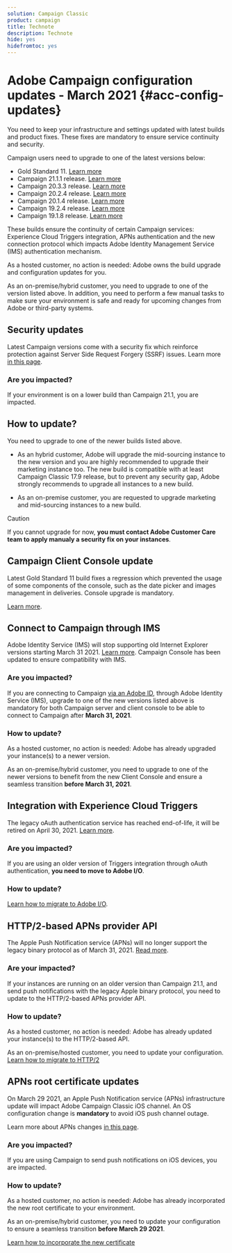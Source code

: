 ```yaml
---
solution: Campaign Classic
product: campaign
title: Technote
description: Technote
hide: yes
hidefromtoc: yes
---
```


# Adobe Campaign configuration updates - March 2021 {#acc-config-updates}

You need to keep your infrastructure and settings updated with latest builds and product fixes. These fixes are mandatory to ensure service continuity and security. 

Campaign users need to upgrade to one of the latest versions below:

* Gold Standard 11. [Learn more](../rn/using/gold-standard.md)
* Campaign 21.1.1 release. [Learn more](../rn/using/latest-release.md)
* Campaign 20.3.3 release. [Learn more](../rn/using/release--20-3.md)
* Campaign 20.2.4 release. [Learn more](../rn/using/release--20-2.md)
* Campaign 20.1.4 release. [Learn more](../rn/using/release--20-1.md)
* Campaign 19.2.4 release. [Learn more](../rn/using/release--19-2.md)
* Campaign 19.1.8 release. [Learn more](../rn/using/release--19-1.md)

These builds ensure the continuity of certain Campaign services: Experience Cloud Triggers integration, APNs authentication and the new connection protocol which impacts Adobe Identity Management Service (IMS) authentication mechanism.  

As a hosted customer, no action is needed: Adobe owns the build upgrade and configuration updates for you. 

As an on-premise/hybrid customer, you need to upgrade to one of the version listed above. In addition, you need to perform a few manual tasks to make sure your environment is safe and ready for upcoming changes from Adobe or third-party systems.

## Security updates

Latest Campaign versions come with a security fix which reinforce protection against Server Side Request Forgery (SSRF) issues. Learn more [in this page](https://helpx.adobe.com/security/products/campaign/apsb21-04.html).

### Are you impacted?

If your environment is on a lower build than Campaign 21.1, you are impacted.

## How to update?

You need to upgrade to one of the newer builds listed above.

* As an hybrid customer, Adobe will upgrade the mid-sourcing instance to the new version and you are highly recommended to upgrade their marketing instance too.
The new build is compatible with at least Campaign Classic 17.9 release, but to prevent any security gap, Adobe strongly recommends to upgrade all instances to a new build.  

* As an on-premise customer, you are requested to upgrade marketing and mid-sourcing instances to a new build. 

>[!CAUTION]
>
>If you cannot upgrade for now, **you must contact Adobe Customer Care team to apply manualy a security fix on your instances**.
>

## Campaign Client Console update

Latest Gold Standard 11 build fixes a regression which prevented the usage of some components of the console, such as the date picker and images management in deliveries. Console upgrade is mandatory.

[Learn more](../rn/using/gold-standard.md).

## Connect to Campaign through IMS

Adobe Identity Service (IMS) will stop supporting old Internet Explorer versions starting March 31 2021. [Learn more](https://helpx.adobe.com/x-productkb/global/update-operating-system-and-browser.html). Campaign Console has been updated to ensure compatibility with IMS.

### Are you impacted?

If you are connecting to Campaign [via an Adobe ID](../integrations/using/about-adobe-id.md), through Adobe Identity Service (IMS), upgrade to one of the new versions listed above is mandatory for both Campaign server and client console to be able to connect to Campaign after **March 31, 2021**.

### How to update?

As a hosted customer, no action is needed: Adobe has already upgraded your instance(s) to a newer version.

As an on-premise/hybrid customer, you need to upgrade to one of the newer versions to benefit from the new Client Console and ensure a seamless transition **before March 31, 2021**.

## Integration with Experience Cloud Triggers

The legacy oAuth authentication service has reached end-of-life, it will be retired on April 30, 2021. [Learn more](https://experienceleaguecommunities.adobe.com/t5/adobe-analytics-discussions/adobe-analytics-legacy-api-end-of-life-notice/td-p/385411). 

### Are you impacted?

If you are using an older version of Triggers integration through oAuth authentication, **you need to move to Adobe I/O**. 

### How to update?

[Learn how to migrate to Adobe I/O](../integrations/using/configuring-adobe-io.md). 

## HTTP/2-based APNs provider API

The Apple Push Notification service (APNs) will no longer support the legacy binary protocol as of March 31, 2021. [Read more](https://developer.apple.com/news/?id=c88acm2b).

### Are your impacted?

If your instances are running on an older version than Campaign 21.1, and send push notifications with the legacy Apple binary protocol, you need to update to the HTTP/2-based APNs provider API. 

### How to update?

As a hosted customer, no action is needed: Adobe has already updated your instance(s) to the HTTP/2-based API.

As an on-premise/hosted customer, you need to update your configuration. [Learn how to migrate to HTTP/2](https://helpx.adobe.com/campaign/kb/migrate-to-apns-http2.html)

## APNs root certificate updates

On March 29 2021, an Apple Push Notification service (APNs) infrastructure update will impact Adobe Campaign Classic iOS channel. An OS configuration change is **mandatory** to avoid iOS push channel outage.

Learn more about APNs changes [in this page](https://developer.apple.com/news/?id=7gx0a2lp).

### Are you impacted?

If you are using Campaign to send push notifications on iOS devices, you are impacted.

### How to update?

As a hosted customer, no action is needed: Adobe has already incorporated the new root certificate to your environment.

As an on-premise/hybrid customer, you need to update your configuration to ensure a seamless transition **before March 29 2021**.

[Learn how to incorporate the new certificate](ios-certificate-update.md)
